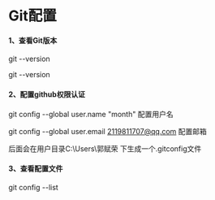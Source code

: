 # Git配置

#### 1、查看Git版本

git --version

git --version

#### 2、配置github权限认证

git config --global user.name "month"	配置用户名

git config --global user.email 2119811707@qq.com	配置邮箱

后面会在用户目录C:\\Users\郭赋荣	下生成一个.gitconfig文件

#### 3、查看配置文件

git config --list
